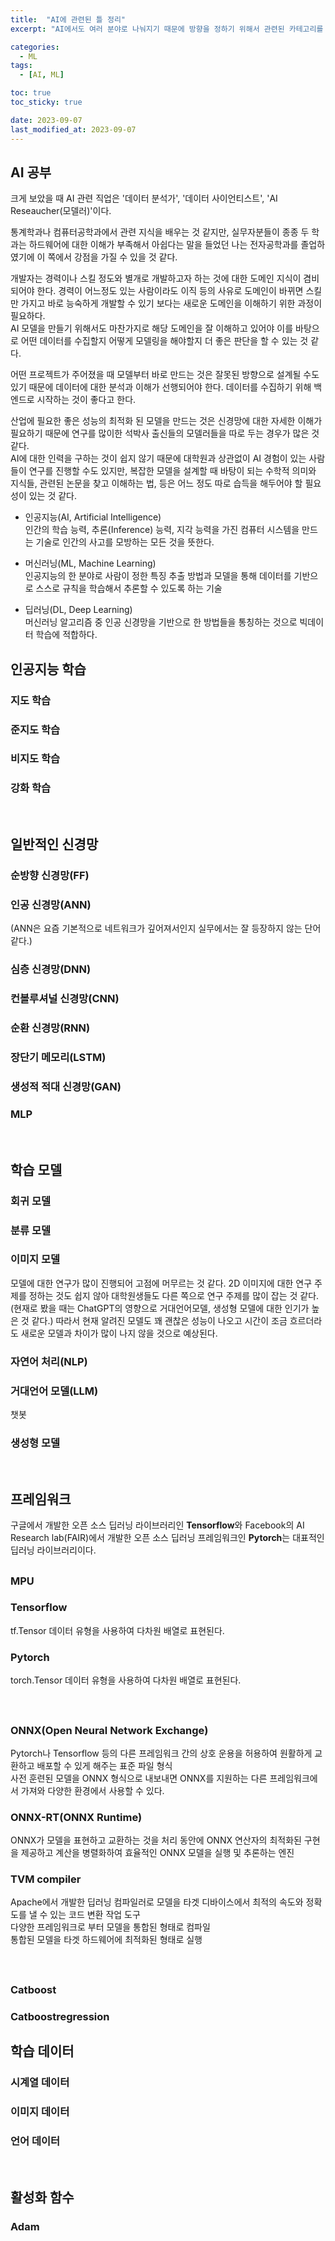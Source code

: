 ```yaml
---
title:  "AI에 관련된 틀 정리"
excerpt: "AI에서도 여러 분야로 나눠지기 때문에 방향을 정하기 위해서 관련된 카테고리를 정리"

categories:
  - ML
tags:
  - [AI, ML]

toc: true
toc_sticky: true

date: 2023-09-07
last_modified_at: 2023-09-07
---
```


## AI 공부
크게 보았을 때 AI 관련 직업은 '데이터 분석가', '데이터 사이언티스트', 'AI Reseaucher(모델러)'이다.  

통계학과나 컴퓨터공학과에서 관련 지식을 배우는 것 같지만, 실무자분들이 종종 두 학과는 하드웨어에 대한 이해가 부족해서 아쉽다는 말을 들었던 나는 전자공학과를 졸업하였기에 이 쪽에서 강점을 가질 수 있을 것 같다.  

개발자는 경력이나 스킬 정도와 별개로 개발하고자 하는 것에 대한 도메인 지식이 겸비되어야 한다. 경력이 어느정도 있는 사람이라도 이직 등의 사유로 도메인이 바뀌면 스킬만 가지고 바로 능숙하게 개발할 수 있기 보다는 새로운 도메인을 이해하기 위한 과정이 필요하다.  
AI 모델을 만들기 위해서도 마찬가지로 해당 도메인을 잘 이해하고 있어야 이를 바탕으로 어떤 데이터를 수집할지 어떻게 모델링을 해야할지 더 좋은 판단을 할 수 있는 것 같다.  

어떤 프로젝트가 주어졌을 때 모델부터 바로 만드는 것은 잘못된 방향으로 설계될 수도 있기 때문에 데이터에 대한 분석과 이해가 선행되어야 한다. 
데이터를 수집하기 위해 백엔드로 시작하는 것이 좋다고 한다.  

산업에 필요한 좋은 성능의 최적화 된 모델을 만드는 것은 신경망에 대한 자세한 이해가 필요하기 때문에 연구를 많이한 석박사 출신들의 모델러들을 따로 두는 경우가 많은 것 같다.  
AI에 대한 인력을 구하는 것이 쉽지 않기 때문에 대학원과 상관없이 AI 경험이 있는 사람들이 연구를 진행할 수도 있지만, 복잡한 모델을 설계할 때 바탕이 되는 수학적 의미와 지식들, 관련된 논문을 찾고 이해하는 법, 등은 어느 정도 따로 습득을 해두어야 할 필요성이 있는 것 같다.  



- 인공지능(AI, Artificial Intelligence)  
인간의 학습 능력, 추론(Inference) 능력, 지각 능력을 가진 컴퓨터 시스템을 만드는 기술로 인간의 사고를 모방하는 모든 것을 뜻한다.  

- 머신러닝(ML, Machine Learning)  
인공지능의 한 분야로 사람이 정한 특징 추출 방법과 모델을 통해 데이터를 기반으로 스스로 규칙을 학습해서 추론할 수 있도록 하는 기술  

- 딥러닝(DL, Deep Learning)  
머신러닝 알고리즘 중 인공 신경망을 기반으로 한 방법들을 통칭하는 것으로 빅데이터 학습에 적합하다.  

## 인공지능 학습  
### 지도 학습  

### 준지도 학습  

### 비지도 학습  

### 강화 학습  

<br>  

## 일반적인 신경망  
### 순방향 신경망(FF)  

### 인공 신경망(ANN)  
(ANN은 요즘 기본적으로 네트워크가 깊어져서인지 실무에서는 잘 등장하지 않는 단어 같다.)  

### 심층 신경망(DNN)  

### 컨볼루셔널 신경망(CNN)  

### 순환 신경망(RNN)  

### 장단기 메모리(LSTM)  

### 생성적 적대 신경망(GAN)  

### MLP  

<br>  

## 학습 모델  
### 회귀 모델  

### 분류 모델  

### 이미지 모델  
모델에 대한 연구가 많이 진행되어 고점에 머무르는 것 같다. 2D 이미지에 대한 연구 주제를 정하는 것도 쉽지 않아 대학원생들도 다른 쪽으로 연구 주제를 많이 잡는 것 같다. (현재로 봤을 때는 ChatGPT의 영향으로 거대언어모델, 생성형 모델에 대한 인기가 높은 것 같다.) 따라서 현재 알려진 모델도 꽤 괜찮은 성능이 나오고 시간이 조금 흐르더라도 새로운 모델과 차이가 많이 나지 않을 것으로 예상된다.  

### 자연어 처리(NLP)  

### 거대언어 모델(LLM)  
챗봇  

### 생성형 모델  


<br>  

## 프레임워크  
구글에서 개발한 오픈 소스 딥러닝 라이브러리인 **Tensorflow**와 Facebook의 AI Research lab(FAIR)에서 개발한 오픈 소스 딥러닝 프레임워크인 **Pytorch**는 대표적인 딥러닝 라이브러리이다.  

##
### MPU


### Tensorflow  
tf.Tensor 데이터 유형을 사용하여 다차원 배열로 표현된다.  

### Pytorch  
torch.Tensor 데이터 유형을 사용하여 다차원 배열로 표현된다.  

<br>  

## 
### ONNX(Open Neural Network Exchange)  
Pytorch나 Tensorflow 등의 다른 프레임워크 간의 상호 운용을 허용하여 원활하게 교환하고 배포할 수 있게 해주는 표준 파일 형식  
사전 훈련된 모델을 ONNX 형식으로 내보내면 ONNX를 지원하는 다른 프레임워크에서 가져와 다양한 환경에서 사용할 수 있다.  

### ONNX-RT(ONNX Runtime)  
ONNX가 모델을 표현하고 교환하는 것을 처리 동안에 ONNX 연산자의 최적화된 구현을 제공하고 계산을 병렬화하여 효율적인 ONNX 모델을 실행 및 추론하는 엔진  

### TVM compiler  
Apache에서 개발한 딥러닝 컴파일러로 모델을 타겟 디바이스에서 최적의 속도와 정확도를 낼 수 있는 코드 변환 작업 도구  
다양한 프레임워크로 부터 모델을 통합된 형태로 컴파일  
통합된 모델을 타겟 하드웨어에 최적화된 형태로 실행  

<br>  

##
### Catboost  
### Catboostregression  

## 학습 데이터  
### 시계열 데이터  

### 이미지 데이터  

### 언어 데이터  

<br>  

## 활성화 함수  
### Adam  

<br>  
